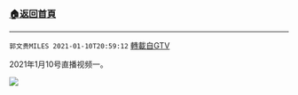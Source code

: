 ﻿###  [:house:返回首頁](https://github.com/ourhimalayas/txt)
---

`郭文贵MILES 2021-01-10T20:59:12` [轉載自GTV](https://gtv.org/web/#/UserInfo/5e596957357cc612d35a8044)

 2021年1月10号直播视频一。

[![](https://filegroup.gtv.org/cdn-cgi/image/width=600/https://filegroup.gtv.org/group5/web/20210110/20/59/0/75dbd8cfa48ce00c041c016c47054085.jpg)](https://filegroup.gtv.org/group5/web/20210110/20/59/0/682b647583fe5144ec928703ad51b50a.mp4)
